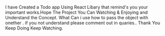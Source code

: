 I have Created a Todo app  Using React Libary that remind's you your important works.Hope The Project You Can Watching & Enjoying and Understand the Concept. What Can i use how to pass the object with onether . if you not understand please comment out in quaries.. Thank You Keep Doing Keep Watching.
